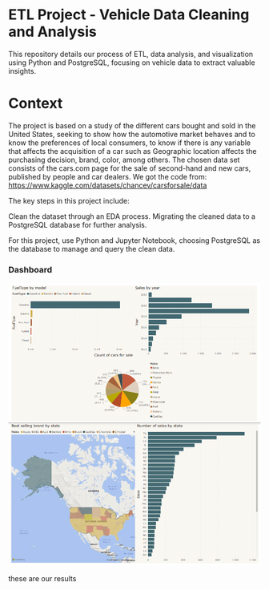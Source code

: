 # ETL Project - Vehicle Data Cleaning and Analysis
This repository details our process of ETL, data analysis, and visualization using Python and PostgreSQL, focusing on vehicle data to extract valuable insights.

# Context
The project is based on a study of the different cars bought and sold in the United States, seeking to show how the automotive market behaves and to know the preferences of local consumers, to know if there is any variable that affects the acquisition of a car such as Geographic location affects the purchasing decision, brand, color, among others.
The chosen data set consists of the cars.com page for the sale of second-hand and new cars, published by people and car dealers.
We got the code from: 
https://www.kaggle.com/datasets/chancev/carsforsale/data 

The key steps in this project include:

Clean the dataset through an EDA process.
Migrating the cleaned data to a PostgreSQL database for further analysis.

For this project, use Python and Jupyter Notebook, choosing PostgreSQL as the database to manage and query the clean data.

### Dashboard

![Dashboard](data-README.md/dashboard1.png)
![Dashboard](data-README.md/dashboard3.png)

these are our results